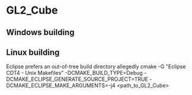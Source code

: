 # GL2_Cube

## Windows building



## Linux building
Eclipse prefers an out-of-tree build directory allegedly
cmake -G "Eclipse CDT4 - Unix Makefiles" -DCMAKE_BUILD_TYPE=Debug -DCMAKE_ECLIPSE_GENERATE_SOURCE_PROJECT=TRUE -DCMAKE_ECLIPSE_MAKE_ARGUMENTS=-j4 <path_to_GL2_Cube>

